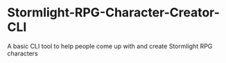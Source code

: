 # Stormlight-RPG-Character-Creator-CLI
A basic CLI tool to help people come up with and create Stormlight RPG characters
